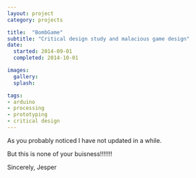 ```yaml
---
layout: project
category: projects

title:  "BombGame"
subtitle: "Critical design study and malacious game design"
date:
  started: 2014-09-01
  completed: 2014-10-01

images:
  gallery:
  splash:

tags:
- arduino
- processing
- prototyping
- critical design
---
```


As you probably noticed I have not updated in a while.

But this is none of your buisness!!!!!!!

Sincerely,
Jesper
